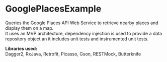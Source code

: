 # GooglePlacesExample
<p>
Queries the Google Places API Web Service to retrieve nearby places and display them on a map.</br>
It uses an MVP architecture, dependency injection is used to provide a data repository object an it includes unit tests and instrumented unit tests.
<p>
<b>Libraries used:</b></br>
Dagger2, RxJava, Retrofit, Picasso, Gson, RESTMock, Butterknife
</p>
